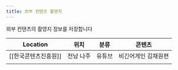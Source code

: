 ```yaml
---
title: 외부 컨텐츠 촬영지
---
```

외부 컨텐츠의 촬영지 정보를 저장합니다

| Location     | 위치    | 분류  | 콘텐츠        |
| ------------ | ----- | --- | ---------- |
| [[한국콘텐츠진흥원]] | 전남 나주 | 유튜브 | 비긴어게인 김채원편 |
|              |       |     |            |
